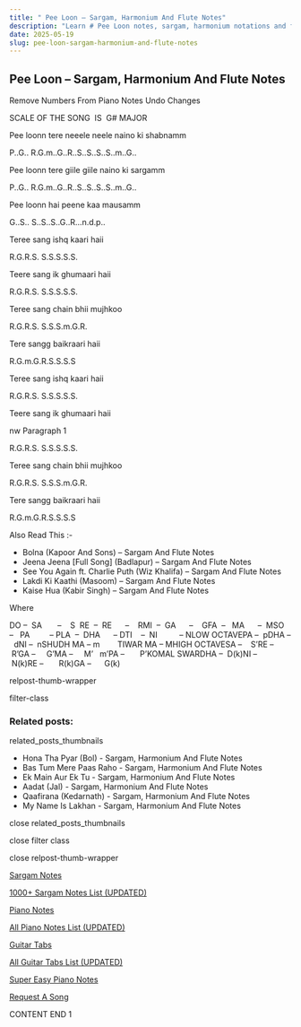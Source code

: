 ```yaml
---
title: " Pee Loon – Sargam, Harmonium And Flute Notes"
description: "Learn # Pee Loon notes, sargam, harmonium notations and flute notes. Easy step-by-step tutorial for beginners."
date: 2025-05-19
slug: pee-loon-sargam-harmonium-and-flute-notes
---
```


## Pee Loon – Sargam, Harmonium And Flute Notes

Remove Numbers From Piano Notes
Undo Changes

SCALE OF THE SONG  IS  G# MAJOR

Pee loonn tere neeele neele naino ki shabnamm

P..G.. R.G.m..G..R..S..S..S..S..m..G..

Pee loonn tere giile giile naino ki sargamm

P..G.. R.G.m..G..R..S..S..S..S..m..G..

Pee loonn hai peene kaa mausamm

G..S.. S..S..S..G..R…n.d.p..

Teree sang ishq kaari haii

R.G.R.S. S.S.S.S.S.

Teere sang ik ghumaari haii

R.G.R.S. S.S.S.S.S.

Teree sang chain bhii mujhkoo

R.G.R.S. S.S.S.m.G.R.

Tere sangg baikraari haii

R.G.m.G.R.S.S.S.S

Teree sang ishq kaari haii

R.G.R.S. S.S.S.S.S.

Teere sang ik ghumaari haii

nw Paragraph 1

R.G.R.S. S.S.S.S.S.

Teree sang chain bhii mujhkoo

R.G.R.S. S.S.S.m.G.R.

Tere sangg baikraari haii

R.G.m.G.R.S.S.S.S

Also Read This :-

- Bolna (Kapoor And Sons) – Sargam And Flute Notes
- Jeena Jeena [Full Song] (Badlapur) – Sargam And Flute Notes
- See You Again ft. Charlie Puth (Wiz Khalifa) – Sargam And Flute Notes
- Lakdi Ki Kaathi (Masoom) – Sargam And Flute Notes
- Kaise Hua (Kabir Singh) – Sargam And Flute Notes

Where

DO –  SA       –    S  RE  –  RE      –    RMI  –  GA      –    GFA  –   MA      –  MSO  –   PA         – PLA  –  DHA      – DTI    –  NI          – NLOW OCTAVEPA –  pDHA –  dNI –  nSHUDH MA – m        TIWAR MA – MHIGH OCTAVESA –    S’RE –     R’GA –     G’MA –     M’   m’PA –       P’KOMAL SWARDHA –  D(k)NI –       N(k)RE –       R(k)GA –      G(k)

relpost-thumb-wrapper

filter-class

### Related posts:

related_posts_thumbnails

- Hona Tha Pyar (Bol) - Sargam, Harmonium And Flute Notes
- Bas Tum Mere Paas Raho - Sargam, Harmonium And Flute Notes
- Ek Main Aur Ek Tu - Sargam, Harmonium And Flute Notes
- Aadat (Jal) - Sargam, Harmonium And Flute Notes
- Qaafirana (Kedarnath) - Sargam, Harmonium And Flute Notes
- My Name Is Lakhan - Sargam, Harmonium And Flute Notes

close related_posts_thumbnails

close filter class

close relpost-thumb-wrapper

[Sargam Notes](/sargam-notes.html)

[1000+ Sargam Notes List (UPDATED)](/all-songs-list-sargam-notes.html)

[Piano Notes](/piano-notes.html)

[All Piano Notes List (UPDATED)](/all-songs-list-piano-notes.html)

[Guitar Tabs](/guitar-tabs.html)

[All Guitar Tabs List (UPDATED)](/all-songs-list-guitar-tabs.html)

[Super Easy Piano Notes](https://studywall.in/)

[Request A Song](/request-a-song.html)

CONTENT END 1
